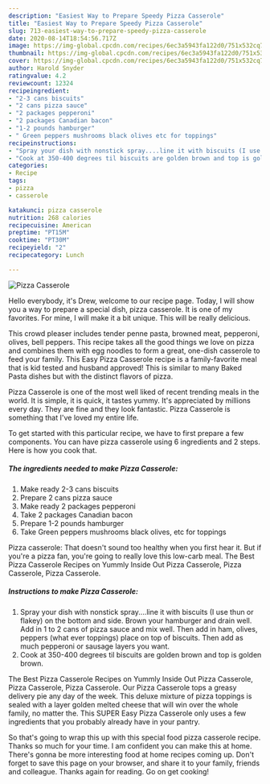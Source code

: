```yaml
---
description: "Easiest Way to Prepare Speedy Pizza Casserole"
title: "Easiest Way to Prepare Speedy Pizza Casserole"
slug: 713-easiest-way-to-prepare-speedy-pizza-casserole
date: 2020-08-14T18:54:56.717Z
image: https://img-global.cpcdn.com/recipes/6ec3a5943fa122d0/751x532cq70/pizza-casserole-recipe-main-photo.jpg
thumbnail: https://img-global.cpcdn.com/recipes/6ec3a5943fa122d0/751x532cq70/pizza-casserole-recipe-main-photo.jpg
cover: https://img-global.cpcdn.com/recipes/6ec3a5943fa122d0/751x532cq70/pizza-casserole-recipe-main-photo.jpg
author: Harold Snyder
ratingvalue: 4.2
reviewcount: 12324
recipeingredient:
- "2-3 cans biscuits"
- "2 cans pizza sauce"
- "2 packages pepperoni"
- "2 packages Canadian bacon"
- "1-2 pounds hamburger"
- " Green peppers mushrooms black olives etc for toppings"
recipeinstructions:
- "Spray your dish with nonstick spray....line it with biscuits (I use thun or flakey) on the bottom and side. Brown your hamburger and drain well. Add in 1 to 2 cans of pizza sauce and mix well. Then add in ham, olives, peppers (what ever toppings) place on top of biscuits. Then add as much pepperoni or sausage layers you want."
- "Cook at 350-400 degrees til biscuits are golden brown and top is golden brown."
categories:
- Recipe
tags:
- pizza
- casserole

katakunci: pizza casserole 
nutrition: 268 calories
recipecuisine: American
preptime: "PT15M"
cooktime: "PT30M"
recipeyield: "2"
recipecategory: Lunch

---
```



![Pizza Casserole](https://img-global.cpcdn.com/recipes/6ec3a5943fa122d0/751x532cq70/pizza-casserole-recipe-main-photo.jpg)

Hello everybody, it's Drew, welcome to our recipe page. Today, I will show you a way to prepare a special dish, pizza casserole. It is one of my favorites. For mine, I will make it a bit unique. This will be really delicious.

This crowd pleaser includes tender penne pasta, browned meat, pepperoni, olives, bell peppers. This recipe takes all the good things we love on pizza and combines them with egg noodles to form a great, one-dish casserole to feed your family. This Easy Pizza Casserole recipe is a family-favorite meal that is kid tested and husband approved! This is similar to many Baked Pasta dishes but with the distinct flavors of pizza.

Pizza Casserole is one of the most well liked of recent trending meals in the world. It is simple, it is quick, it tastes yummy. It's appreciated by millions every day. They are fine and they look fantastic. Pizza Casserole is something that I've loved my entire life.


To get started with this particular recipe, we have to first prepare a few components. You can have pizza casserole using 6 ingredients and 2 steps. Here is how you cook that.

<!--inarticleads1-->

##### The ingredients needed to make Pizza Casserole:

1. Make ready 2-3 cans biscuits
1. Prepare 2 cans pizza sauce
1. Make ready 2 packages pepperoni
1. Take 2 packages Canadian bacon
1. Prepare 1-2 pounds hamburger
1. Take  Green peppers mushrooms black olives, etc for toppings


Pizza casserole: That doesn&#39;t sound too healthy when you first hear it. But if you&#39;re a pizza fan, you&#39;re going to really love this low-carb meal. The Best Pizza Casserole Recipes on Yummly Inside Out Pizza Casserole, Pizza Casserole, Pizza Casserole. 

<!--inarticleads2-->

##### Instructions to make Pizza Casserole:

1. Spray your dish with nonstick spray....line it with biscuits (I use thun or flakey) on the bottom and side. Brown your hamburger and drain well. Add in 1 to 2 cans of pizza sauce and mix well. Then add in ham, olives, peppers (what ever toppings) place on top of biscuits. Then add as much pepperoni or sausage layers you want.
1. Cook at 350-400 degrees til biscuits are golden brown and top is golden brown.


The Best Pizza Casserole Recipes on Yummly Inside Out Pizza Casserole, Pizza Casserole, Pizza Casserole. Our Pizza Casserole tops a greasy delivery pie any day of the week. This deluxe mixture of pizza toppings is sealed with a layer golden melted cheese that will win over the whole family, no matter the. This SUPER Easy Pizza Casserole only uses a few ingredients that you probably already have in your pantry. 

So that's going to wrap this up with this special food pizza casserole recipe. Thanks so much for your time. I am confident you can make this at home. There's gonna be more interesting food at home recipes coming up. Don't forget to save this page on your browser, and share it to your family, friends and colleague. Thanks again for reading. Go on get cooking!
